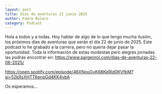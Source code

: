 ```yaml
---
layout: post
title: Días de aventuras 22 junio 2025
author: Padre Rolero
category: Podcast
---
```

Hola a todos y a todas. Hoy hablar de algo de lo que tengo mucha ilusión, los próximos días de aventuras que serán el día 22 de junio de 2025. Este podcast lo he grabado a la carrera, pero no quería dejar pasar la oportunidad. 
Toda la información de estas modestas pero alegres jornadas las podrás encontrar en:
https://www.pargenrol.com/dias-de-aventuras-22-06-2025/

https://open.spotify.com/episode/46XNouGyK68KeRId0KVfbM?si=52kRsXHTT6enpGd4KK4vbA

Os esperamos...
